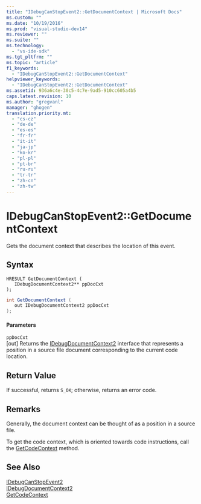 ```yaml
---
title: "IDebugCanStopEvent2::GetDocumentContext | Microsoft Docs"
ms.custom: ""
ms.date: "10/19/2016"
ms.prod: "visual-studio-dev14"
ms.reviewer: ""
ms.suite: ""
ms.technology: 
  - "vs-ide-sdk"
ms.tgt_pltfrm: ""
ms.topic: "article"
f1_keywords: 
  - "IDebugCanStopEvent2::GetDocumentContext"
helpviewer_keywords: 
  - "IDebugCanStopEvent2::GetDocumentContext"
ms.assetid: 936a6c4e-30c5-4c7e-9ad5-910cc605a4b5
caps.latest.revision: 10
ms.author: "gregvanl"
manager: "ghogen"
translation.priority.mt: 
  - "cs-cz"
  - "de-de"
  - "es-es"
  - "fr-fr"
  - "it-it"
  - "ja-jp"
  - "ko-kr"
  - "pl-pl"
  - "pt-br"
  - "ru-ru"
  - "tr-tr"
  - "zh-cn"
  - "zh-tw"
---
```

# IDebugCanStopEvent2::GetDocumentContext
Gets the document context that describes the location of this event.  
  
## Syntax  
  
```cpp#  
HRESULT GetDocumentContext (   
   IDebugDocumentContext2** ppDocCxt  
);  
```  
  
```c#  
int GetDocumentContext (   
   out IDebugDocumentContext2 ppDocCxt  
);  
```  
  
#### Parameters  
 `ppDocCxt`  
 [out] Returns the [IDebugDocumentContext2](../extensibility-debugger-reference/idebugdocumentcontext2.md) interface that represents a position in a source file document corresponding to the current code location.  
  
## Return Value  
 If successful, returns `S_OK`; otherwise, returns an error code.  
  
## Remarks  
 Generally, the document context can be thought of as a position in a source file.  
  
 To get the code context, which is oriented towards code instructions, call the [GetCodeContext](../extensibility-debugger-reference/idebugcanstopevent2--getcodecontext.md) method.  
  
## See Also  
 [IDebugCanStopEvent2](../extensibility-debugger-reference/idebugcanstopevent2.md)   
 [IDebugDocumentContext2](../extensibility-debugger-reference/idebugdocumentcontext2.md)   
 [GetCodeContext](../extensibility-debugger-reference/idebugcanstopevent2--getcodecontext.md)